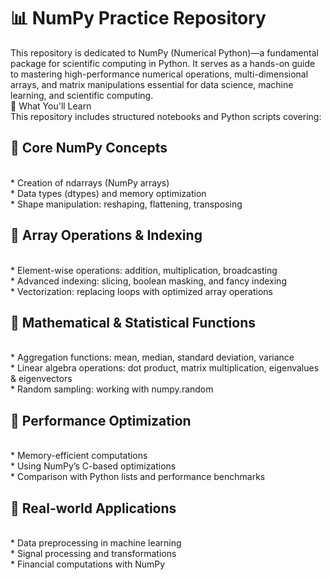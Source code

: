 <h1>📊 NumPy Practice Repository</h1>
This repository is dedicated to NumPy (Numerical Python)—a fundamental package for scientific computing in Python. It serves as a hands-on guide to mastering high-performance numerical operations, multi-dimensional arrays, and matrix manipulations essential for data science, machine learning, and scientific computing.
<br>
🚀 What You'll Learn<br>
This repository includes structured notebooks and Python scripts covering:
<br>
<h2>🔹 Core NumPy Concepts</h2><br>
* Creation of ndarrays (NumPy arrays)<br>
* Data types (dtypes) and memory optimization<br>
* Shape manipulation: reshaping, flattening, transposing<br>
<h2>🔹 Array Operations & Indexing</h2><br>
* Element-wise operations: addition, multiplication, broadcasting<br>
* Advanced indexing: slicing, boolean masking, and fancy indexing<br>
* Vectorization: replacing loops with optimized array operations<br>
<h2>🔹 Mathematical & Statistical Functions</h2><br>
* Aggregation functions: mean, median, standard deviation, variance<br>
* Linear algebra operations: dot product, matrix multiplication, eigenvalues & eigenvectors<br>
* Random sampling: working with numpy.random<br>
<h2>🔹 Performance Optimization</h2><br>
* Memory-efficient computations<br>
* Using NumPy’s C-based optimizations<br>
* Comparison with Python lists and performance benchmarks<br>
<h2>🔹 Real-world Applications</h2><br>
* Data preprocessing in machine learning<br>
* Signal processing and transformations<br>
* Financial computations with NumPy<br>
